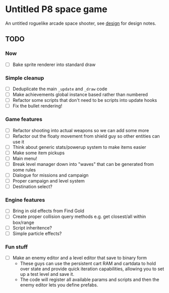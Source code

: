 # Untitled P8 space game

An untitled roguelike arcade space shooter, see [design](docs/design.md) for design notes.

## TODO
### Now
- [ ] Bake sprite renderer into standard draw

### Simple cleanup
- [ ] Deduplicate the main `_update` and `_draw` code
- [ ] Make achievements global instance based rather than numbered
- [ ] Refactor some scripts that don't need to be scripts into update hooks
- [ ] Fix the bullet rendering!

### Game features
- [ ] Refactor shooting into actual weapons so we can add some more
- [ ] Refactor out the floaty movement from shield guy so other entities can use it
- [ ] Think about generic stats/powerup system to make items easier
- [ ] Make some item pickups
- [ ] Main menu!
- [ ] Break level manager down into "waves" that can be generated from some rules
- [ ] Dialogue for missions and campaign
- [ ] Proper campaign and level system
- [ ] Destination select?

### Engine features
- [ ] Bring in old effects from Find Gold
- [ ] Create proper collision query methods e.g. get closest/all within box/range
- [ ] Script inheritence?
- [ ] Simple particle effects?

### Fun stuff
- [ ] Make an enemy editor and a level editor that save to binary form
  - These guys can use the persistent cart RAM and cartdata to hold over state and provide quick iteration capabilities, allowing you to set up a test level and save it.
  - The code will register all available params and scripts and then the enemy editor lets you define prefabs.
